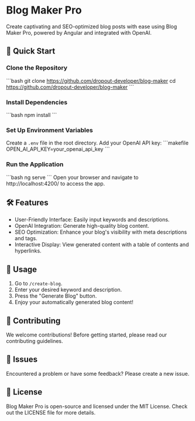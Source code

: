 # Blog Maker Pro

Create captivating and SEO-optimized blog posts with ease using Blog Maker Pro, powered by Angular and integrated with OpenAI.

## 🚀 Quick Start

### Clone the Repository
\```bash
git clone https://github.com/dropout-developer/blog-maker
cd https://github.com/dropout-developer/blog-maker
\```

### Install Dependencies
\```bash
npm install
\```

### Set Up Environment Variables
Create a `.env` file in the root directory.
Add your OpenAI API key:
\```makefile
OPEN_AI_API_KEY=your_openai_api_key
\```

### Run the Application
\```bash
ng serve
\```
Open your browser and navigate to http://localhost:4200/ to access the app.

## 🛠 Features
- User-Friendly Interface: Easily input keywords and descriptions.
- OpenAI Integration: Generate high-quality blog content.
- SEO Optimization: Enhance your blog's visibility with meta descriptions and tags.
- Interactive Display: View generated content with a table of contents and hyperlinks.

## 📖 Usage
1. Go to `/create-blog`.
2. Enter your desired keyword and description.
3. Press the "Generate Blog" button.
4. Enjoy your automatically generated blog content!

## 🤝 Contributing
We welcome contributions! Before getting started, please read our contributing guidelines.

## 🐞 Issues
Encountered a problem or have some feedback? Please create a new issue.

## 📜 License
Blog Maker Pro is open-source and licensed under the MIT License. Check out the LICENSE file for more details.
